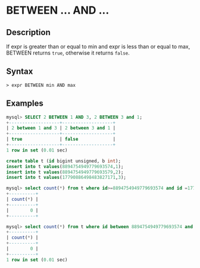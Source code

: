 # **BETWEEN ... AND ...**

## **Description**

If expr is greater than or equal to min and expr is less than or equal to max, BETWEEN returns `true`, otherwise it returns `false`.

## **Syntax**

```
> expr BETWEEN min AND max
```

## **Examples**

```sql
mysql> SELECT 2 BETWEEN 1 AND 3, 2 BETWEEN 3 and 1;
+-------------------+-------------------+
| 2 between 1 and 3 | 2 between 3 and 1 |
+-------------------+-------------------+
| true              | false             |
+-------------------+-------------------+
1 row in set (0.01 sec)
```

```sql
create table t (id bigint unsigned, b int);
insert into t values(8894754949779693574,1);
insert into t values(8894754949779693579,2);
insert into t values(17790886498483827171,3);

mysql> select count(*) from t where id>=8894754949779693574 and id =17790886498483827171 order by 1 asc;
+----------+
| count(*) |
+----------+
|        0 |
+----------+

mysql> select count(*) from t where id between 8894754949779693574 and 17790886498483827171;
+----------+
| count(*) |
+----------+
|        0 |
+----------+
1 row in set (0.01 sec)
```
